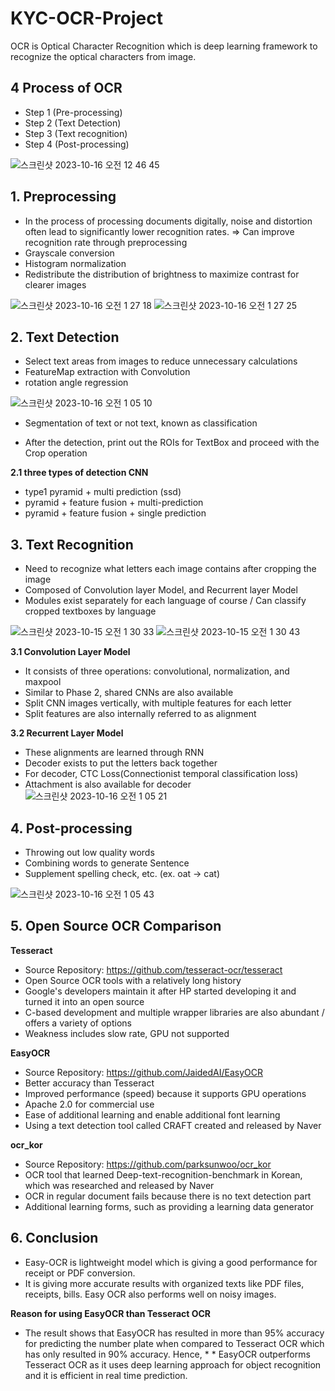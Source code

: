 # KYC-OCR-Project

OCR is Optical Character Recognition which is deep learning framework to recognize the optical characters from image.



 
## 4 Process of OCR 
 
+ Step 1 (Pre-processing)  
+ Step 2 (Text Detection)  
+ Step 3 (Text recognition)  
+ Step 4 (Post-processing)  


![스크린샷 2023-10-16 오전 12 46 45](https://github.com/ZeC-bit/KYC-OCR-Project/assets/74304944/d0015666-0e2c-41fb-8c88-f8b9fa2cb07c)


## 1. Preprocessing

* In the process of processing documents digitally, noise and distortion often lead to significantly lower recognition rates. => Can improve recognition rate through preprocessing
* Grayscale conversion
* Histogram normalization
* Redistribute the distribution of brightness to maximize contrast for clearer images

![스크린샷 2023-10-16 오전 1 27 18](https://github.com/ZeC-bit/KYC-OCR-Project/assets/74304944/fcdc7ac8-879b-4da6-b7fc-bb0b922c4a9c)
![스크린샷 2023-10-16 오전 1 27 25](https://github.com/ZeC-bit/KYC-OCR-Project/assets/74304944/f333c070-5ecb-4fda-ac4e-03e5ebd4e25b)


## 2. Text Detection


* Select text areas from images to reduce unnecessary calculations
* FeatureMap extraction with Convolution
* rotation angle regression

![스크린샷 2023-10-16 오전 1 05 10](https://github.com/ZeC-bit/KYC-OCR-Project/assets/74304944/28679356-6e04-48a4-b9eb-0dcfc448bef3)

* Segmentation of text or not text, known as classification

* After the detection, print out the ROIs for TextBox and proceed with the Crop operation


**2.1 three types of detection CNN**
* type1 pyramid + multi prediction (ssd)
* pyramid + feature fusion + multi-prediction
* pyramid + feature fusion + single prediction


## 3. Text Recognition
 
* Need to recognize what letters each image contains after cropping the image
* Composed of Convolution layer Model, and Recurrent layer Model
* Modules exist separately for each language of course / Can classify cropped textboxes by language

![스크린샷 2023-10-15 오전 1 30 33](https://github.com/ZeC-bit/KYC-OCR-Project/assets/74304944/9b49a850-8831-47ff-a99a-7bbffa949dd8)
![스크린샷 2023-10-15 오전 1 30 43](https://github.com/ZeC-bit/KYC-OCR-Project/assets/74304944/55afe943-7da8-4978-b9a8-07c904987c04)


**3.1 Convolution Layer Model**
* It consists of three operations: convolutional, normalization, and maxpool
* Similar to Phase 2, shared CNNs are also available
* Split CNN images vertically, with multiple features for each letter
* Split features are also internally referred to as alignment


**3.2 Recurrent Layer Model**

* These alignments are learned through RNN
* Decoder exists to put the letters back together
* For decoder, CTC Loss(Connectionist temporal classification loss)
* Attachment is also available for decoder
![스크린샷 2023-10-16 오전 1 05 21](https://github.com/ZeC-bit/KYC-OCR-Project/assets/74304944/96f8f016-ad8a-48ef-81fc-303c205e6233)

## 4. Post-processing

* Throwing out low quality words
* Combining words to generate Sentence
* Supplement spelling check, etc. (ex. oat -> cat)

![스크린샷 2023-10-16 오전 1 05 43](https://github.com/ZeC-bit/KYC-OCR-Project/assets/74304944/12f95f55-4bf1-4ba1-841a-c91e78e84359)


## 5. Open Source OCR Comparison

**Tesseract**
* Source Repository: https://github.com/tesseract-ocr/tesseract
* Open Source OCR tools with a relatively long history
* Google's developers maintain it after HP started developing it and turned it into an open source
* C-based development and multiple wrapper libraries are also abundant / offers a variety of options
* Weakness includes slow rate, GPU not supported


**EasyOCR**
* Source Repository: https://github.com/JaidedAI/EasyOCR
* Better accuracy than Tesseract
* Improved performance (speed) because it supports GPU operations
* Apache 2.0 for commercial use
* Ease of additional learning and enable additional font learning
* Using a text detection tool called CRAFT created and released by Naver


**ocr_kor**
* Source Repository: https://github.com/parksunwoo/ocr_kor
* OCR tool that learned Deep-text-recognition-benchmark in Korean, which was researched and released by Naver
* OCR in regular document fails because there is no text detection part
* Additional learning forms, such as providing a learning data generator


## 6. Conclusion
* Easy-OCR is lightweight model which is giving a good performance for receipt or PDF conversion. 
* It is giving more accurate results with organized texts like PDF files, receipts, bills. Easy OCR also performs well on noisy images.  

**Reason for using EasyOCR than Tesseract OCR**
* The result shows that EasyOCR has resulted in more than 95% accuracy for predicting the number plate when compared to Tesseract OCR which has only resulted in 90% accuracy. Hence, * * EasyOCR outperforms Tesseract OCR as it uses deep learning approach for object recognition and it is efficient in real time prediction.



